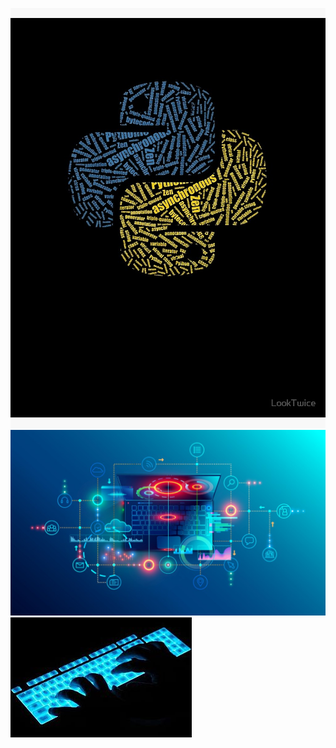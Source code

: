![Python logo](https://github.com/CoderSam1088/markdown-portfolio/blob/9028a368aae1276770ad7614370505689e760c57/_includes/python.jpg)
![cloud](https://github.com/CoderSam1088/markdown-portfolio/blob/9028a368aae1276770ad7614370505689e760c57/_includes/cloud.jpg)
![typing fingers](https://github.com/CoderSam1088/markdown-portfolio/blob/9028a368aae1276770ad7614370505689e760c57/_includes/typing.jpg)

